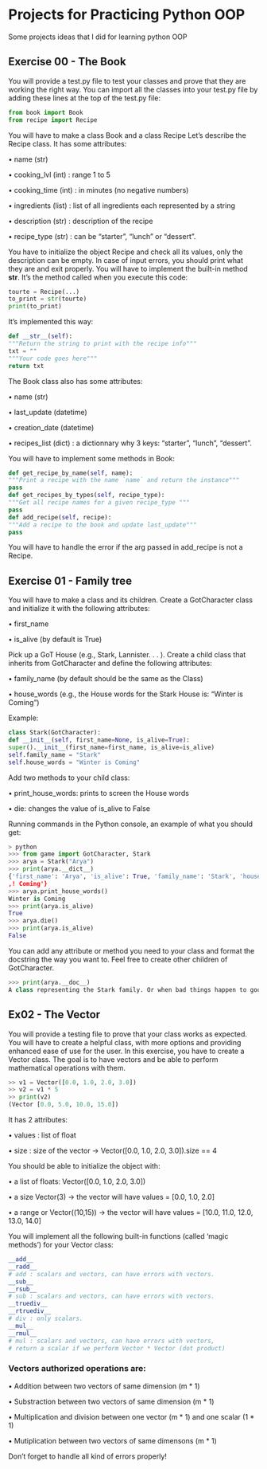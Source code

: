 # Projects for Practicing Python OOP

Some projects ideas that I did for learning python OOP

## Exercise 00 - The Book

You will provide a test.py file to test your classes and prove that they are working the right way.
You can import all the classes into your test.py file by adding these lines at the top of the test.py file:

```python
from book import Book
from recipe import Recipe
```

You will have to make a class Book and a class Recipe
Let’s describe the Recipe class. It has some attributes:

• name (str)

• cooking_lvl (int) : range 1 to 5

• cooking_time (int) : in minutes (no negative numbers)

• ingredients (list) : list of all ingredients each represented by a string

• description (str) : description of the recipe

• recipe_type (str) : can be “starter”, “lunch” or “dessert”.

You have to initialize the object Recipe and check all its values, only the description can be empty.
In case of input errors, you should print what they are and exit properly.
You will have to implement the built-in method __str__.
It’s the method called when you execute this code:

```python
tourte = Recipe(...)
to_print = str(tourte)
print(to_print)
```

It’s implemented this way:

```python
def __str__(self):
"""Return the string to print with the recipe info"""
txt = ""
"""Your code goes here"""
return txt
```

The Book class also has some attributes:

• name (str)

• last_update (datetime)

• creation_date (datetime)

• recipes_list (dict) : a dictionnary why 3 keys: “starter”, “lunch”, “dessert”.

You will have to implement some methods in Book:

```python
def get_recipe_by_name(self, name):
"""Print a recipe with the name `name` and return the instance"""
pass
def get_recipes_by_types(self, recipe_type):
"""Get all recipe names for a given recipe_type """
pass
def add_recipe(self, recipe):
"""Add a recipe to the book and update last_update"""
pass
```

You will have to handle the error if the arg passed in add_recipe is not a Recipe.

## Exercise 01 - Family tree

You will have to make a class and its children.
Create a GotCharacter class and initialize it with the following attributes:

• first_name

• is_alive (by default is True)

Pick up a GoT House (e.g., Stark, Lannister. . . ). Create a child class that inherits from GotCharacter and
define the following attributes:

• family_name (by default should be the same as the Class)

• house_words (e.g., the House words for the Stark House is: “Winter is Coming”)

Example:

```python
class Stark(GotCharacter):
def __init__(self, first_name=None, is_alive=True):
super().__init__(first_name=first_name, is_alive=is_alive)
self.family_name = "Stark"
self.house_words = "Winter is Coming"
```

Add two methods to your child class:

• print_house_words: prints to screen the House words

• die: changes the value of is_alive to False

Running commands in the Python console, an example of what you should get:

```python
> python
>>> from game import GotCharacter, Stark
>>> arya = Stark("Arya")
>>> print(arya.__dict__)
{'first_name': 'Arya', 'is_alive': True, 'family_name': 'Stark', 'house_words': 'Winter is
,! Coming'}
>>> arya.print_house_words()
Winter is Coming
>>> print(arya.is_alive)
True
>>> arya.die()
>>> print(arya.is_alive)
False
```

You can add any attribute or method you need to your class and format the docstring the way you want to.
Feel free to create other children of GotCharacter.

```python
>>> print(arya.__doc__)
A class representing the Stark family. Or when bad things happen to good people.
```

## Ex02 - The Vector

You will provide a testing file to prove that your class works as expected.
You will have to create a helpful class, with more options and providing enhanced ease of use for the user.
In this exercise, you have to create a Vector class. The goal is to have vectors and be able to perform
mathematical operations with them.

```python
>> v1 = Vector([0.0, 1.0, 2.0, 3.0])
>> v2 = v1 * 5
>> print(v2)
(Vector [0.0, 5.0, 10.0, 15.0])
```

It has 2 attributes:

• values : list of float

• size : size of the vector -> Vector([0.0, 1.0, 2.0, 3.0]).size == 4

You should be able to initialize the object with:

• a list of floats: Vector([0.0, 1.0, 2.0, 3.0])

• a size Vector(3) -> the vector will have values = [0.0, 1.0, 2.0]

• a range or Vector((10,15)) -> the vector will have values = [10.0, 11.0, 12.0, 13.0, 14.0]

You will implement all the following built-in functions (called ‘magic methods’) for your Vector class:

```python
__add__
__radd__
# add : scalars and vectors, can have errors with vectors.
__sub__
__rsub__
# sub : scalars and vectors, can have errors with vectors.
__truediv__
__rtruediv__
# div : only scalars.
__mul__
__rmul__
# mul : scalars and vectors, can have errors with vectors,
# return a scalar if we perform Vector * Vector (dot product)
```

### Vectors authorized operations are:

• Addition between two vectors of same dimension (m * 1)

• Substraction between two vectors of same dimension (m * 1)

• Multiplication and division between one vector (m * 1) and one scalar (1 * 1)	

• Mutiplication between two vectors of same dimensons (m * 1)

Don’t forget to handle all kind of errors properly!
